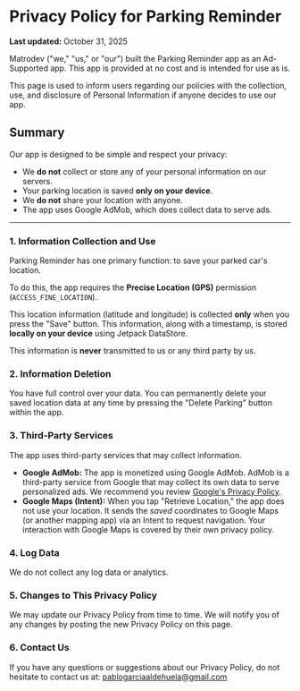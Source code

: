 # Privacy Policy for Parking Reminder

**Last updated:** October 31, 2025

Matrodev ("we," "us," or "our") built the Parking Reminder app as an Ad-Supported app. This app is provided at no cost and is intended for use as is.

This page is used to inform users regarding our policies with the collection, use, and disclosure of Personal Information if anyone decides to use our app.

## Summary

Our app is designed to be simple and respect your privacy:
* We **do not** collect or store any of your personal information on our servers.
* Your parking location is saved **only on your device**.
* We **do not** share your location with anyone.
* The app uses Google AdMob, which does collect data to serve ads.

---

### 1. Information Collection and Use

Parking Reminder has one primary function: to save your parked car's location.

To do this, the app requires the **Precise Location (GPS)** permission (`ACCESS_FINE_LOCATION`). 

This location information (latitude and longitude) is collected **only** when you press the "Save" button. This information, along with a timestamp, is stored **locally on your device** using Jetpack DataStore.

This information is **never** transmitted to us or any third party by us.

### 2. Information Deletion

You have full control over your data. You can permanently delete your saved location data at any time by pressing the "Delete Parking" button within the app.

### 3. Third-Party Services

The app uses third-party services that may collect information.

* **Google AdMob:** The app is monetized using Google AdMob. AdMob is a third-party service from Google that may collect its own data to serve personalized ads. We recommend you review [Google's Privacy Policy](https://policies.google.com/privacy).
* **Google Maps (Intent):** When you tap "Retrieve Location," the app does not use your location. It sends the *saved* coordinates to Google Maps (or another mapping app) via an Intent to request navigation. Your interaction with Google Maps is covered by their own privacy policy.

### 4. Log Data

We do not collect any log data or analytics.

### 5. Changes to This Privacy Policy

We may update our Privacy Policy from time to time. We will notify you of any changes by posting the new Privacy Policy on this page.

### 6. Contact Us

If you have any questions or suggestions about our Privacy Policy, do not hesitate to contact us at:
pablogarciaaldehuela@gmail.com
